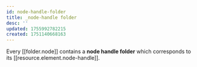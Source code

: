 ```yaml
---
id: node-handle-folder
title: _node-handle folder
desc: ''
updated: 1755992782215
created: 1751140668163
---
```


Every [[folder.node]] contains a **node handle folder** which corresponds to its [[resource.element.node-handle]]. 

